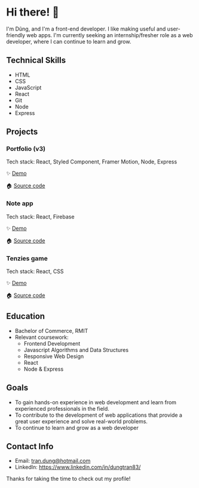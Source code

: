 # Hi there! 👋

I'm Dũng, and I'm a front-end developer. I like making useful and user-friendly web apps. I'm currently seeking an internship/fresher role as a web developer, where I can continue to learn and grow.

## Technical Skills

- HTML
- CSS
- JavaScript
- React
- Git
- Node
- Express

## Projects

### Portfolio (v3)

Tech stack: React, Styled Component, Framer Motion, Node, Express

✨ [Demo](https://dungtran.me/)

🏠 [Source code](https://github.com/Benkaz3/portfolio-v3)

  ### Note app

  Tech stack: React, Firebase

✨ [Demo](https://benkaz3-note-app.netlify.app/)

🏠 [Source code](https://github.com/Benkaz3/note-app)


### Tenzies game

Tech stack: React, CSS

✨ [Demo](https://benkaz3-tenzies-game.netlify.app/)

🏠 [Source code](https://github.com/Benkaz3/tenzies-game)

## Education

- Bachelor of Commerce, RMIT
- Relevant coursework: 
    * Frontend Development 
    * Javascript Algorithms and Data Structures 
    * Responsive Web Design 
    * React
    * Node & Express

## Goals

- To gain hands-on experience in web development and learn from experienced professionals in the field.
- To contribute to the development of web applications that provide a great user experience and solve real-world problems.
- To continue to learn and grow as a web developer
  
## Contact Info

- Email: tran.dung@hotmail.com
- LinkedIn: https://www.linkedin.com/in/dungtran83/

Thanks for taking the time to check out my profile!
